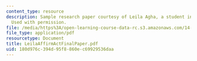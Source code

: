 ```yaml
---
content_type: resource
description: Sample research paper courtesy of Leila Agha, a student in the class.
  Used with permission.
file: /media/https%3A/open-learning-course-data-rc.s3.amazonaws.com/14-33-economics-research-and-communication-spring-2005/180d976c394d95f8860ec69929536daa_LeilaAffirmActFinalPaper.pdf
file_type: application/pdf
resourcetype: Document
title: LeilaAffirmActFinalPaper.pdf
uid: 180d976c-394d-95f8-860e-c69929536daa
---
```

